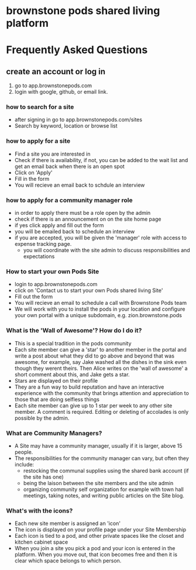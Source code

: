 # brownstone pods shared living platform


# Frequently Asked Questions


## create an account or log in

1. go to app.brownstonepods.com
2. login with google, github, or email link.

### how to search for a site

- after signing in go to app.brownstonepods.com/sites
- Search by keyword, location or browse list


### how to apply for a site

- Find a site you are interested in
- Check if there is availability, if not, you can be added to the wait list and get an email back when there is an open spot
- Click on 'Apply' 
- Fill in the form
- You will recieve an email back to schdule an interview 


### how to apply for a community manager role

- in order to apply there must be a role open by the admin
- check if there is an announcement on on the site home page
- if yes click apply and fill out the form
- you will be emailed back to schedule an interview
- if you are accepted, you will be given the 'manager' role with 
  access to expense tracking page.
    - you will coordinate with the site admin to discuss responsibilities and expectations

### How to start your own Pods Site

- login to app.brownstonepods.com
- click on 'Contact us to start your own Pods shared living Site'
- Fill out the form
- You will recieve an email to schedule a call with Brownstone Pods team
- We will work with you to install the pods in your location and configure your own portal with a unique subdomain, e.g. zion.brownstone.pods 


### What is the 'Wall of Awesome'? How do I do it?

- This is a special tradition in the pods community
- Each site member can give a 'star' to another member in the portal and write a post about what they did to go above and beyond that was awesome, for example, say Jake washed all the dishes in the sink even though they werent theirs. Then Alice writes on the 'wall of awesome' a short comment about this, and Jake gets a star.
- Stars are displayed on their profile
- They are a fun way to build reputation and have an interactive experience with the community that brings attention and appreciation to those that are doing selfless things
- Each site member can give up to 1 star per week to any other site member. A comment is required. Editing or deleting of accolades is only possible by the admin.


### What are Community Managers?

- A Site may have a community manager, usually if it is larger, above 15 people.
- The responsibilities for the community manager can vary, but often they include:
    - restocking the communal supplies using the shared bank account (if the site has one)
    - being the laison between the site members and the site admin
    - organizing community self organization for example with town hall meetings, taking notes, and writing public articles on the Site blog.


### What's with the icons?

- Each new site member is assigned an 'icon'
- The icon is displayed on your profile page under your Site Membership
- Each icon is tied to a pod, and other private spaces like the closet and kitchen cabinet space
- When you join a site you pick a pod and your icon is entered in the platform. When you move out, that icon becomes free and then it is clear which space belongs to which person.




